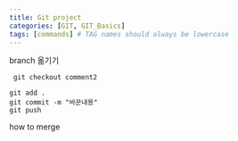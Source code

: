 ```yaml
---
title: Git project
categories: [GIT, GIT_Basics]
tags: [commands] # TAG names should always be lowercase
---
```


branch 옮기기

```git
 git checkout comment2
```

```terminal
git add .
git commit -m "바꾼내용"
git push

```

how to merge
